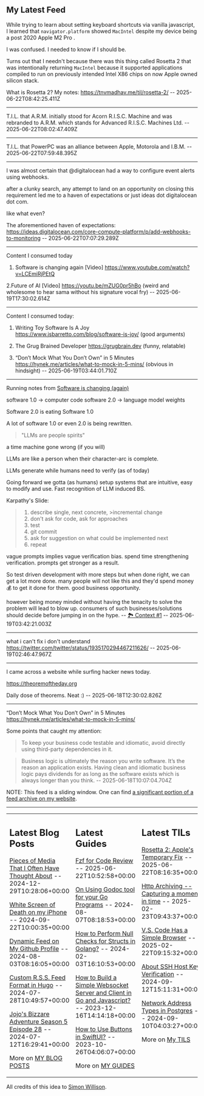 ## My Latest Feed

<!-- feed starts -->
While trying to learn about setting keyboard shortcuts via vanilla javascript, I learned that
`navigator.platform` showed  `MacIntel`  despite my device being a post 2020 Apple M2 Pro .

I was confused. I needed to know if I should be.


Turns out that I needn't because there was this thing called Rosetta 2 that was intentionally returning `MacIntel` because it supported applications compiled to run on previously intended Intel X86 chips on now Apple owned silicon stack.


What is Rosetta 2? My notes: https://tnvmadhav.me/til/rosetta-2/  -- 2025-06-22T08:42:25.411Z

---

T.I.L. that A.R.M. initially stood for Acorn R.I.S.C. Machine and was rebranded to A.R.M. which stands for Advanced R.I.S.C. Machines Ltd.  -- 2025-06-22T08:02:47.409Z

---

T.I.L. that PowerPC was an alliance between Apple, Motorola and I.B.M.  -- 2025-06-22T07:59:48.395Z

---

I was almost certain that @digitalocean had a way to configure event alerts using webhooks.

after a clunky search, any attempt to land on an opportunity on closing this requirement led me to a haven of expectations or just ideas dot digitalocean dot com.

like what even?


The aforementioned haven of expectations:
https://ideas.digitalocean.com/core-compute-platform/p/add-webhooks-to-monitoring  -- 2025-06-22T07:07:29.289Z

---

Content I consumed today

1. Software is changing again [Video] https://www.youtube.com/watch?v=LCEmiRjPEtQ

2.Future of AI [Video] https://youtu.be/mZUG0pr5hBo (weird and wholesome to hear sama without his signature vocal fry)  -- 2025-06-19T17:30:02.614Z

---

Content I consumed today:

1. Writing Toy Software Is A Joy https://www.jsbarretto.com/blog/software-is-joy/ (good arguments)

2. The Grug Brained Developer https://grugbrain.dev (funny,  relatable)


3. “Don’t Mock What You Don’t Own” in 5 Minutes https://hynek.me/articles/what-to-mock-in-5-mins/ (obvious in hindsight)  -- 2025-06-19T03:44:01.710Z

---

Running notes from [Software is changing (again)](https://www.youtube.com/watch?v=LCEmiRjPEtQ)

software 1.0 -> computer code
software 2.0 -> language model weights

Software 2.0 is eating Software 1.0


A lot of software 1.0 or even 2.0 is being rewritten.


> "LLMs are people spirits"

a time machine gone wrong (if you will)


LLMs are like a person when their character-arc is complete.


LLMs generate while humans need to verify (as of today)

Going forward we gotta (as humans) setup systems that are intuitive, easy to modify and use. Fast recognition of LLM induced BS.


Karpathy's Slide:

>1. describe single, next concrete, >incremental change
>2. don't ask for code, ask for approaches
>3. test
>4. git commit
>5. ask for suggestion on what could be implemented next
>6. repeat


vague prompts implies vague verification bias. spend time strengthening verification. prompts get stronger as a result.


So test driven development with more steps but when done right, we can get a lot more done. 
many people will not like this and they'd spend money 💰 to get it done for them. good business opportunity.


however being money minded without having the tenacity to solve the problem will lead to blow up. consumers of such businesses/solutions should decide before jumping in on the hype. -- [🏞️ Context #1](https://cpx.tnvmadhav.me/content/image/content-images/image_XGHMZbD.png) -- 2025-06-19T03:42:21.003Z

---

what i can't fix i don't understand
https://twitter.com/twitter/status/1935170294467211626/  -- 2025-06-19T02:46:47.967Z

---

I came across a website while surfing hacker news today. 

https://theoremoftheday.org

Daily dose of theorems. Neat :)  -- 2025-06-18T12:30:02.826Z

---

“Don’t Mock What You Don’t Own” in 5 Minutes https://hynek.me/articles/what-to-mock-in-5-mins/


Some points that caught my attention:

> To keep your business code testable and idiomatic, avoid directly using third-party dependencies in it.


> Business logic is ultimately the reason you write software. It’s the reason an application exists. Having clean and idiomatic business logic pays dividends for as long as the software exists which is always longer than you think.  -- 2025-06-18T10:07:04.704Z
<!-- feed ends -->

NOTE: This feed is a sliding window. One can find [a significant portion of a feed archive on my website](https://tnvmadhav.me/feed/).

---


<table><tr><td valign="top" width="33%">

## Latest Blog Posts

<!-- blog starts -->
[Pieces of Media That I Often Have Thought About](https://tnvmadhav.me/blog/pieces-of-media-that-i-often-have-thought-about/) -- 2024-12-29T10:28:06+00:00

[White Screen of Death on my iPhone](https://tnvmadhav.me/blog/white-screen-of-death-on-my-iphone/) -- 2024-09-22T10:00:35+00:00

[Dynamic Feed on My Github Profile](https://tnvmadhav.me/blog/dynamic-feed-on-my-github-profile/) -- 2024-08-03T08:16:05+00:00

[Custom R.S.S. Feed Format in Hugo](https://tnvmadhav.me/blog/custom-rss-feed-format-in-hugo/) -- 2024-07-28T10:49:57+00:00

[Jojo's Bizzare Adventure Season 5 Episode 28](https://tnvmadhav.me/blog/jojos-bizzare-adventure-season-5-episode-28/) -- 2024-07-12T16:29:41+00:00

More on [MY BLOG POSTS](https://tnvmadhav.me/blog/)
<!-- blog ends -->

</td><td valign="top" width="34%">

## Latest Guides

<!-- guide starts -->
[Fzf for Code Review](https://tnvmadhav.me/guides/fzf-for-code-review/) -- 2025-06-22T10:52:58+00:00

[On Using Godoc tool for your Go Programs](https://tnvmadhav.me/guides/on-using-godoc-tool/) -- 2024-08-07T08:18:53+00:00

[How to Perform Null Checks for Structs in Golang?](https://tnvmadhav.me/guides/how-to-perform-null-checks-for-structs-in-golang/) -- 2024-02-03T16:10:53+00:00

[How to Build a Simple Websocket Server and Client in Go and Javascript?](https://tnvmadhav.me/guides/how-to-build-a-simple-websocket-server-and-client-in-go/) -- 2023-12-16T14:14:18+00:00

[How to Use Buttons in SwiftUI?](https://tnvmadhav.me/guides/how-to-use-buttons-in-swiftui/) -- 2023-10-26T04:06:07+00:00

More on [MY GUIDES](https://tnvmadhav.me/guides/)
<!-- guide ends -->

</td><td valign="top" width="33%">

## Latest TILs

<!-- til starts -->
[Rosetta 2: Apple's Temporary Fix](https://tnvmadhav.me/til/rosetta-2/) -- 2025-06-22T08:16:35+00:00

[Http Archiving -- Capturing a moment in time](https://tnvmadhav.me/til/http-archiving/) -- 2025-02-23T09:43:37+00:00

[V.S. Code Has a Simple Browser](https://tnvmadhav.me/til/vscode-has-a-simple-browser/) -- 2025-02-22T09:15:32+00:00

[About SSH Host Key Verification](https://tnvmadhav.me/til/ssh-host-key-verification/) -- 2024-09-12T15:11:31+00:00

[Network Address Types in Postgres](https://tnvmadhav.me/til/network-address-types-in-postgres/) -- 2024-09-10T04:03:27+00:00

More on [My TILS](https://tnvmadhav.me/til/)
<!-- til ends -->

</td></tr></table>


All credits of this idea to [Simon Willison](https://github.com/simonw/simonw/).